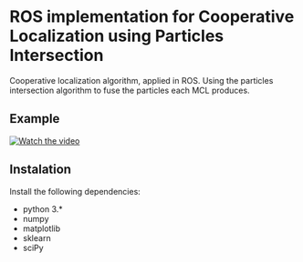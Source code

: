 # ROS implementation for Cooperative Localization using Particles Intersection
Cooperative localization algorithm, applied in ROS. Using the particles intersection algorithm to fuse the particles each MCL produces.
## Example
[![Watch the video](https://img.youtube.com/vi/7vj-Otb_4H8/default.jpg)](https://youtu.be/7vj-Otb_4H8)
## Instalation
Install the following dependencies:
* python 3.*
* numpy
* matplotlib
* sklearn
* sciPy

